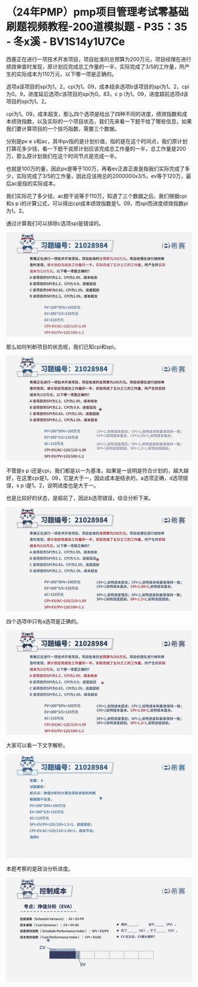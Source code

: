 # （24年PMP）pmp项目管理考试零基础刷题视频教程-200道模拟题 - P35：35 - 冬x溪 - BV1S14y1U7Ce

西塞正在进行一项技术开发项目，项目批准的总预算为200万元，项目经理在进行绩效审查时发现，原计划应完成总工作量的一半，实际完成了3/5的工作量，所产生的实际成本为110万元，以下哪一项是正确的。

选项a该项目的spi为1。2，cpi为1。09，成本结余选项b该项目的spi为1。2，cpi为0。9，进度延后选项c该项目的spi为0。83，c p i为1。09，进度超前选项d该项目的spi为1。2。

cpi为1。09，成本超支，那么四个选项是给出了四种不同的进度，绩效指数和成本绩效指数，以及实际的一个项目状态，我们先来看一下题干给了哪些信息，如果我们要计算项目的一个技巧指数，需要三个数据。

分别是pv e v和ac，其中pv指的是计划价值，指的是在这个时间点，我们原计划打算花多少钱，看一下题干说原计划应该完成总工作量的一半，总工作量是200万，那么原计划我们在这个时间节点是完成一半。

也就是100万的量，因此pv是等于100万，再看ev正直正直是指我们实际完成了多少，实际完成了3/5的工作量，因此应该用总的2000000x3/5，ev等于120万，最后ac是指的实际成本。

我们实际花了多少钱，ac题干说等于110万，知道了三个数据之后，我们根据cpi和s p i的计算公式，可以得出cpi成本绩效指数是1。09，而spi而进度绩效指数pi为1。2。

通过计算我们可以排除c选项spi是错误的。

![](img/bd14189fade3ba7a739fb972ef3541e3_1.png)

那么如何判断项目的状态呢，我们已知cpi和spi。

![](img/bd14189fade3ba7a739fb972ef3541e3_3.png)

不管是s p i还是cpi，我们都是以一为基准，如果是一说明是符合计划的，越大越好，在这里cpi是1。09，它是大于一，因此成本是结余的，a选项正确，d选项错误，s p i是1。2，说明进度也是大于一。

也是比较好的状态，是超前了，因此b选项错误，综合分析下来。

![](img/bd14189fade3ba7a739fb972ef3541e3_5.png)

四个选项中只有a选项是正确的。

![](img/bd14189fade3ba7a739fb972ef3541e3_7.png)

大家可以看一下文字解析。

![](img/bd14189fade3ba7a739fb972ef3541e3_9.png)

本题考察的是政治分析进度。

![](img/bd14189fade3ba7a739fb972ef3541e3_11.png)